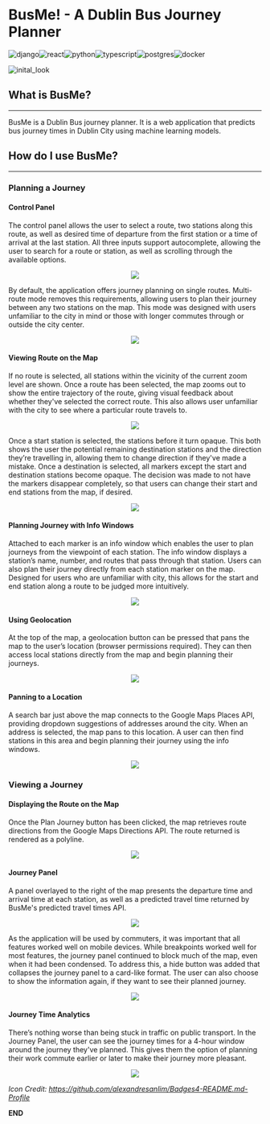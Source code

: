 # **BusMe! - A Dublin Bus Journey Planner**

![django](https://img.shields.io/badge/Django-092E20?style=for-the-badge&logo=django&logoColor=green)![react](https://img.shields.io/badge/React-20232A?style=for-the-badge&logo=react&logoColor=61DAF)![python](https://img.shields.io/badge/Python-FFD43B?style=for-the-badge&logo=python&logoColor=blue)![typescript](https://img.shields.io/badge/TypeScript-007ACC?style=for-the-badge&logo=typescript&logoColor=white)![postgres](https://img.shields.io/badge/PostgreSQL-316192?style=for-the-badge&logo=postgresql&logoColor=white)![docker](https://img.shields.io/badge/Docker-2CA5E0?style=for-the-badge&logo=docker&logoColor=white)

![inital_look](readme_images/first_page.png)

## **What is BusMe?**
---
BusMe is a Dublin Bus journey planner. It is a web application that predicts bus journey times in Dublin City using machine learning models. 

## **How do I use BusMe?**
---
### Planning a Journey

#### Control Panel
The control panel allows the user to select a route, two stations along this route, as well as desired time of departure from the first station or a time of arrival at the last station. All three inputs support autocomplete, allowing the user to search for a route or station, as well as scrolling through the available options.

<p align="center">
    <img src="readme_images/control-panel.png">
</p>

By default, the application offers journey planning on single routes. Multi-route mode removes this requirements, allowing users to plan their journey between any two stations on the map. This mode was designed with users unfamiliar to the city in mind or those with longer commutes through or outside the city center.

<p align="center">
    <img src="readme_images/mode_choose.png">
</p>

#### Viewing Route on the Map
If no route is selected, all stations within the vicinity of the current zoom level are shown. Once a route has been selected, the map zooms out to show the entire trajectory of the route, giving visual feedback about whether they've selected the correct route. This also allows user unfamiliar with the city to see where a particular route travels to.

<p align="center">
    <img src="readme_images/route-selection.gif">
</p>

Once a start station is selected, the stations before it turn opaque. This both shows the user the potential remaining destination stations and the direction they’re travelling in, allowing them to change direction if they've made a mistake. Once a destination is selected, all markers except the start and destination stations become opaque. The decision was made to not have the markers disappear completely, so that users can change their start and end stations from the map, if desired.

<p align="center">
    <img src="readme_images/markers-disappearing.gif">
</p>

#### Planning Journey with Info Windows
Attached to each marker is an info window which enables the user to plan journeys from the viewpoint of each station. The info window displays a station’s name, number, and routes that pass through that station.  Users can also plan their journey directly from each station marker on the map. Designed for users who are unfamiliar with city, this allows for the start and end station along a route to be judged more intuitively.

<p align="center">
    <img src="readme_images/stop_on_map.png">
</p>

#### Using Geolocation
At the top of the map, a geolocation button can be pressed that pans the map to the user’s location (browser permissions required). They can then access local stations directly from the map and begin planning their journeys.

<p align="center">
    <img src="readme_images/geolocation.gif">
</p>

#### Panning to a Location
A search bar just above the map connects to the Google Maps Places API, providing dropdown suggestions of addresses around the city. When an address is selected, the map pans to this location. A user can then find stations in this area and begin planning their journey using the info windows.

<p align="center">
    <img src="readme_images/station-pan.gif">
</p>

### Viewing a Journey

#### Displaying the Route on the Map
Once the Plan Journey button has been clicked, the map retrieves route directions from the Google Maps Directions API. The route returned is rendered as a polyline.

<p align="center">
    <img src="readme_images/map_view.png">
</p>

#### Journey Panel

A panel overlayed to the right of the map presents the departure time and arrival time at each station, as well as a predicted travel time returned by BusMe's predicted travel times API.

<p align="center">
    <img src="readme_images/journey_panel.png">
</p>

As the application will be used by commuters, it was important that all features worked well on mobile devices. While breakpoints worked well for most features, the journey panel continued to block much of the map, even when it had been condensed. To address this, a hide button was added that collapses the journey panel to a card-like format. The user can also choose to show the information again, if they want to see their planned journey.

<p align="center">
    <img src="readme_images/panel-collapse.png">
</p>

#### Journey Time Analytics

There’s nothing worse than being stuck in traffic on public transport. In the Journey Panel, the user can see the journey times for a 4-hour window around the journey they've planned. This gives them the option of planning their work commute earlier or later to make their journey more pleasant.

<p align="center">
    <img src="readme_images/line_chart.png">
</p>

*Icon Credit: https://github.com/alexandresanlim/Badges4-README.md-Profile*

**END**
